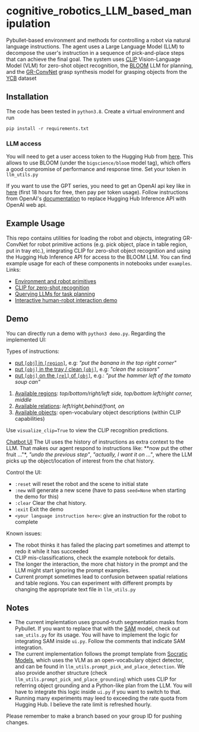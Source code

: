 # cognitive_robotics_LLM_based_manipulation
Pybullet-based environment and methods for controlling a robot via natural language instructions. The agent uses a Large Language Model (LLM) to decompose the user's instruction in a sequence of pick-and-place steps that can achieve the final goal. The system uses [CLIP](https://openai.com/research/clip) Vision-Language Model (VLM) for zero-shot object recognition, the [BLOOM](https://bigscience.huggingface.co/blog/bloom) LLM for planning, and the [GR-ConvNet](https://github.com/skumra/robotic-grasping) grasp synthesis model for grasping objects from the [YCB](https://www.ycbbenchmarks.com/) dataset

## Installation
The code has been tested in `python3.8`. Create a virtual environment and run
```
pip install -r requirements.txt
```

### LLM access
You will need to get a user access token to the Hugging Hub from [here](https://huggingface.co/docs/hub/security-tokens). This allows to use BLOOM (under the `bigscience/bloom` model tag), which offers a good compromise of performance and response time. Set your token in `llm_utils.py`

If you want to use the GPT series, you need to get an OpenAI api key like in [here](https://www.maisieai.com/help/how-to-get-an-openai-api-key-for-chatgpt) (first 18 hours for free, then pay per token usage). Follow instructions from OpenAI's [documentation](https://platform.openai.com/docs/quickstart?context=python) to replace Hugging Hub Inference API with OpenAI web api. 

## Example Usage
This repo contains utilities for loading the robot and objects, integrating GR-ConvNet for robot primitive actions (e.g. pick object, place in table region, put in tray etc.), integrating CLIP for zero-shot object recognition and using the Hugging Hub Inference API for access to the BLOOM LLM. You can find example usage for each of these components in notebooks under `examples`. 
Links:
* [Environment and robot primitives](https://github.com/gtziafas/cognitive_robotics_LLM_based_manipulation/blob/main/examples/example_robot_primitives.ipynb)
* [CLIP for zero-shot recognition](https://github.com/gtziafas/cognitive_robotics_LLM_based_manipulation/blob/main/examples/example_clip_recognition.ipynb)
* [Querying LLMs for task planning](https://github.com/gtziafas/cognitive_robotics_LLM_based_manipulation/blob/main/examples/example_LLM_queries.ipynb)
* [Interactive human-robot interaction demo](https://github.com/gtziafas/cognitive_robotics_LLM_based_manipulation/blob/main/examples/example_interactive_demo.ipynb)

## Demo
You can directly run a demo with `python3 demo.py`. Regarding the implemented UI:

Types of instructions:
* <ins>put `[obj`] in `[region]`</ins>, e.g: *"put the banana in the top right corner"*
* <ins>put `[obj]` in the tray / clean `[obj]`</ins>, e.g: *"clean the scissors"*
* <ins>put `[obj]` on the `[rel]` of `[obj]`</ins>, e.g.: *"put the hammer left of the tomato soup can"*

1. <ins>Available regions</ins>: *top/bottom/right/left side, top/bottom left/right corner, middle*
2. <ins>Available relations</ins>: *left/right,behind/front, on*
3. <ins>Available objects</ins>: open-vocabulary object descriptions (within CLIP capabilities)

Use `visualize_clip=True` to view the CLIP recognition predictions.

<ins>Chatbot UI</ins> The UI uses the history of instructions as extra context to the LLM. That makes our agent respond to instructions like: **now put the other fruit ..."*, *"undo the previous step"*, *"actually, I want it on ..."*, where the LLM picks up the object/location of interest from the chat history. 

Control the UI:
* `:reset` will reset the robot and the scene to initial state
* `:new` will generate a new scene (have to pass `seed=None` when starting the demo for this)
* `:clear` Clear the chat history.
* `:exit` Exit the demo
* `<your language instruction here>`: give an instruction for the robot to complete

Known issues:
* The robot thinks it has failed the placing part sometimes and attempt to redo it while it has succeeded
* CLIP mis-classifications, check the example notebook for details.
* The longer the interaction, the more chat history in the prompt and the LLM might start ignoring the prompt examples.
* Current prompt sometimes lead to confusion between spatial relations and table regions. You can experiment with different prompts by changing the appropriate text file in `llm_utils.py`

## Notes
* The current implemtation uses ground-truth segmentation masks from Pybullet. If you want to replace that with the [SAM](https://github.com/facebookresearch/segment-anything) model, check out `sam_utils.py` for its usage. You will have to implement the logic for integrating SAM inside `ui.py`. Follow the comments that indicate SAM integration.
* The current implementation follows the prompt template from [Socratic Models](), which uses the VLM as an open-vocabulary object detector, and can be found in `llm_utils.prompt_pick_and_place_detection`. We also provide another structure (check `llm_utils.prompt_pick_and_place_grounding`) which uses CLIP for referring object grounding and a Python-like plan from the LLM. You will have to integrate this logic inside `ui.py` if you want to switch to that.
* Running many experiments may leed to exceeding the rate quota from Hugging Hub. I believe the rate limit is refreshed hourly.

Please remember to make a branch based on your group ID for pushing changes.
